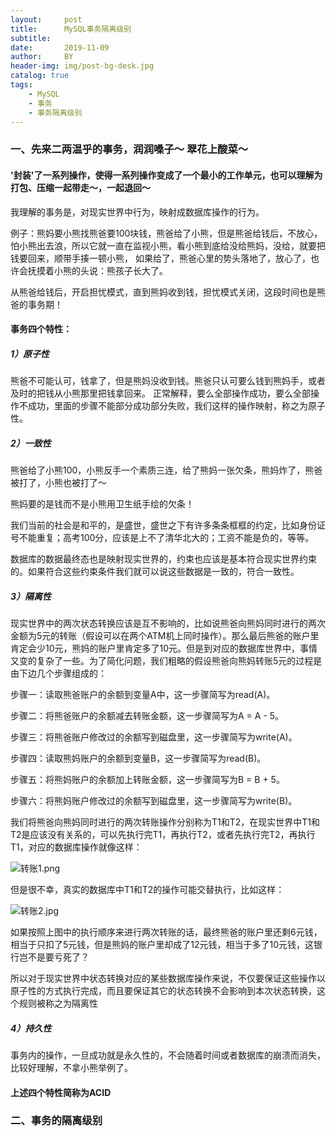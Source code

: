 ```yaml
---
layout:     post
title:      MySQL事务隔离级别
subtitle:   
date:       2019-11-09
author:     BY
header-img: img/post-bg-desk.jpg
catalog: true
tags:
    - MySQL
    - 事务
    - 事务隔离级别
---
```


### 一、先来二两温乎的事务，润润嗓子～ 翠花上酸菜～

#### '封装'了一系列操作，使得一系列操作变成了一个最小的工作单元，也可以理解为打包、压缩一起带走～，一起退回～

我理解的事务是，对现实世界中行为，映射成数据库操作的行为。

例子：熊妈要小熊找熊爸要100块钱，熊爸给了小熊，但是熊爸给钱后，不放心，怕小熊出去浪，所以它就一直在监视小熊，看小熊到底给没给熊妈，没给，就要把钱要回来，顺带手揍一顿小熊，
如果给了，熊爸心里的势头落地了，放心了，也许会抚摸着小熊的头说：熊孩子长大了。

从熊爸给钱后，开启担忧模式，直到熊妈收到钱，担忧模式关闭，这段时间也是熊爸的事务期！

#### 事务四个特性：

##### 1）原子性
熊爸不可能认可，钱拿了，但是熊妈没收到钱。熊爸只认可要么钱到熊妈手，或者及时的把钱从小熊那里把钱拿回来。
正常解释，要么全部操作成功，要么全部操作不成功，里面的步骤不能部分成功部分失败，我们这样的操作映射，称之为原子性。

##### 2）一致性
熊爸给了小熊100，小熊反手一个素质三连，给了熊妈一张欠条，熊妈炸了，熊爸被打了，小熊也被打了～

熊妈要的是钱而不是小熊用卫生纸手绘的欠条！

我们当前的社会是和平的，是盛世，盛世之下有许多条条框框的约定，比如身份证号不能重复；高考100分，应该是上不了清华北大的；工资不能是负的，等等。

数据库的数据最终态也是映射现实世界的，约束也应该是基本符合现实世界约束的。如果符合这些约束条件我们就可以说这些数据是一致的，符合一致性。

##### 3）隔离性
现实世界中的两次状态转换应该是互不影响的，比如说熊爸向熊妈同时进行的两次金额为5元的转账（假设可以在两个ATM机上同时操作）。那么最后熊爸的账户里肯定会少10元，熊妈的账户里肯定多了10元。但是到对应的数据库世界中，事情又变的复杂了一些。为了简化问题，我们粗略的假设熊爸向熊妈转账5元的过程是由下边几个步骤组成的：

步骤一：读取熊爸账户的余额到变量A中，这一步骤简写为read(A)。

步骤二：将熊爸账户的余额减去转账金额，这一步骤简写为A = A - 5。

步骤三：将熊爸账户修改过的余额写到磁盘里，这一步骤简写为write(A)。

步骤四：读取熊妈账户的余额到变量B，这一步骤简写为read(B)。

步骤五：将熊妈账户的余额加上转账金额，这一步骤简写为B = B + 5。

步骤六：将熊妈账户修改过的余额写到磁盘里，这一步骤简写为write(B)。

我们将熊爸向熊妈同时进行的两次转账操作分别称为T1和T2，在现实世界中T1和T2是应该没有关系的，可以先执行完T1，再执行T2，或者先执行完T2，再执行T1，对应的数据库操作就像这样：

![转账1.png](https://upload-images.jianshu.io/upload_images/7190871-4a59030bebc319fa.png?imageMogr2/auto-orient/strip%7CimageView2/2/w/1240)

但是很不幸，真实的数据库中T1和T2的操作可能交替执行，比如这样：

![转账2.jpg](https://upload-images.jianshu.io/upload_images/7190871-9ee4944bef5679a0.jpg?imageMogr2/auto-orient/strip%7CimageView2/2/w/1240)

如果按照上图中的执行顺序来进行两次转账的话，最终熊爸的账户里还剩6元钱，相当于只扣了5元钱，但是熊妈的账户里却成了12元钱，相当于多了10元钱，这银行岂不是要亏死了？

所以对于现实世界中状态转换对应的某些数据库操作来说，不仅要保证这些操作以原子性的方式执行完成，而且要保证其它的状态转换不会影响到本次状态转换，这个规则被称之为隔离性

##### 4）持久性
事务内的操作，一旦成功就是永久性的，不会随着时间或者数据库的崩溃而消失，比较好理解，不拿小熊举例了。

#### 上述四个特性简称为ACID

### 二、事务的隔离级别


